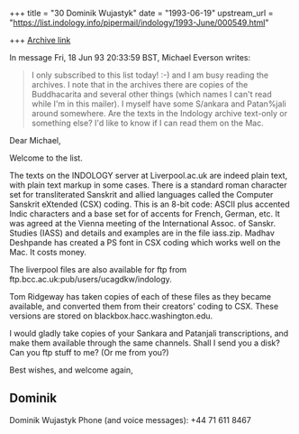 +++
title = "30 Dominik Wujastyk"
date = "1993-06-19"
upstream_url = "https://list.indology.info/pipermail/indology/1993-June/000549.html"

+++
[Archive link](https://list.indology.info/pipermail/indology/1993-June/000549.html)

In message Fri, 18 Jun 93 20:33:59 BST,
  Michael Everson <EVERSON at IE.UCD.IRLEARN>  writes:

> I only subscribed to this list today! :-) and I am busy reading the
> archives. I note that in the archives there are copies of the
> Buddhacarita and several other things (which names I can't read
> while I'm in this mailer). I myself have some S/ankara and
> Patan%jali around somewhere. Are the texts in the Indology archive
> text-only or something else? I'd like to know if I can read them
> on the Mac.

Dear Michael,

Welcome to the list.

The texts on the INDOLOGY server at Liverpool.ac.uk are indeed plain text,
with plain text markup in some cases.  There is a standard roman character
set for transliterated Sanskrit and allied languages called the Computer
Sanskrit eXtended (CSX) coding.  This is an 8-bit code: ASCII plus accented
Indic characters and a base set for of accents for French, German, etc.
It was agreed at the Vienna meeting of the International Assoc. of Sanskr.
Studies (IASS) and details and examples are in the file iass.zip.
Madhav Deshpande has created a PS font in CSX coding which works well on the
Mac.  It costs money.

The liverpool files are also available for ftp from
ftp.bcc.ac.uk:pub/users/ucagdkw/indology.

Tom Ridgeway has taken copies of each of these files as they became
available, and converted them from their creators' coding to CSX.  These
versions are stored on blackbox.hacc.washington.edu.

I would gladly take copies of your Sankara and Patanjali transcriptions, and
make them available through the same channels.  Shall I send you a disk?
Can you ftp stuff to me?  (Or me from you?)

Best wishes, and welcome again,

Dominik
--
Dominik Wujastyk           Phone (and voice messages): +44 71 611 8467





